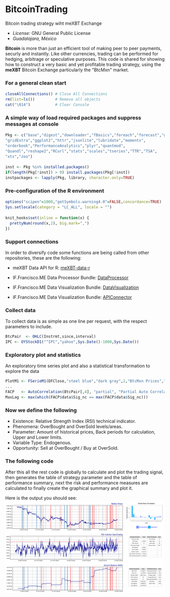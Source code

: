 # BitcoinTrading

Bitcoin trading strategy wiht meXBT Exchange

- *License:* GNU General Public License
- *Guadalajara, México*

**Bitcoin** is more than just an efficient tool of making peer to peer payments, securly and instantly. Like other currencies, trading can be performed for hedging, arbitrage or speculative purposes. This code is shared for showing how to construct a very basic and yet profitable trading strategy, using the **meXBT** Bitcoin Exchange particularly the "BtcMxn" market.

### For a general clean start

```r
closeAllConnections() # Close All Connections
rm(list=ls())         # Remove all objects
cat("\014")           # Clear Console
```

### A simple way of load required packages and suppress messages at console

```r
Pkg <- c("base","digest","downloader","fBasics","foreach","forecast","grid",
"gridExtra","ggplot2","httr","jsonlite","lubridate","moments",
"orderbook","PerformanceAnalytics","plyr","quantmod",
"Quandl","reshape2","RCurl","stats","scales","tseries","TTR","TSA",
"xts","zoo")

inst <- Pkg %in% installed.packages()
if(length(Pkg[!inst]) > 0) install.packages(Pkg[!inst])
instpackages <- lapply(Pkg, library, character.only=TRUE)
```

### Pre-configuration of the R environment

```r
options("scipen"=1000,"getSymbols.warning4.0"=FALSE,concordance=TRUE)
Sys.setlocale(category = "LC_ALL", locale = "")

knit_hooks$set(inline = function(x) {
  prettyNum(round(x,2), big.mark=",")
})
```

### Support connections

In order to diversify code some functions are being called from other repositories, these are the following:

- meXBT Data API for R: [meXBT-data-r](https://raw.githubusercontent.com/IFFranciscoME/mexbt-data-r/clean-master/meXBTRClient.R)
- IF.Francisco.ME Data Processor Bundle: [DataProcessor](https://raw.githubusercontent.com/IFFranciscoME/DataProcessor/master/DataProcessor.R)

- IF.Francisco.ME Data Visualization Bundle: [DataVisualization](https://raw.githubusercontent.com/IFFranciscoME/DataVisualization/master/DataVisualization.R)

- IF.Francisco.ME Data Visualization Bundle: [APIConnector](https://raw.githubusercontent.com/IFFranciscoME/APIConnector/master/APIConnector.R)

### Collect data
To collect data is as simple as one line per request, with the respect parameters to include.

```r
BtcPair  <- OHLC(Instrmt,since,interval)
IPC <- OYStockD1("^IPC","yahoo",Sys.Date()-1000,Sys.Date())                    # BenchMark BtcMxn
```

### Exploratory plot and statistics

An exploratory time series plot and also a statistical transformation to explore the data

```r
PlotM1 <- FSerieM1(DFClose,"steel blue","dark gray",2,"BtcMxn Prices","2 months","red","blue")
...
FACP   <- AutoCorrelation(BtcPair[,4], "partial", "Partial Auto Correlation")
MaxLag <- max(which(FACP$data$Sig_nc == max(FACP$data$Sig_nc)))
```

### Now we define the following

- Existence: Relative Strength Index (RSI) technical indicator.
- Phenomena: OverBought and OverSold levels/areas.
- Parameter: Amount of historical prices, Back periods for calculation, Upper and Lower limits.
- Variable Type: Endogenous.
- Opportunity: Sell at OverBought / Buy at OverSold.

### The following code

After this all the rest code is globally to calculate and plot the trading signal, then generates the table of strategy parameter and the table of performance summary, next the risk and performance measures are calculated to finally  create the graphical summary and plot it.

Here is the output you should see:
![ArimaForecast](/BitcoinTrading(Example).png?raw=true)
